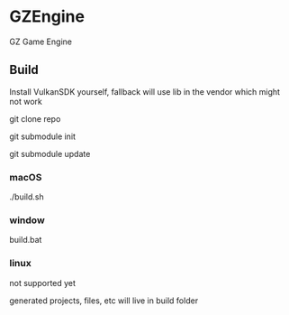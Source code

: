 # GZEngine
GZ Game Engine

## Build

Install VulkanSDK yourself, fallback will use lib in the vendor which might not work

git clone repo

git submodule init

git submodule update

### macOS

./build.sh

### window

build.bat

### linux

not supported yet


generated projects, files, etc will live in build folder